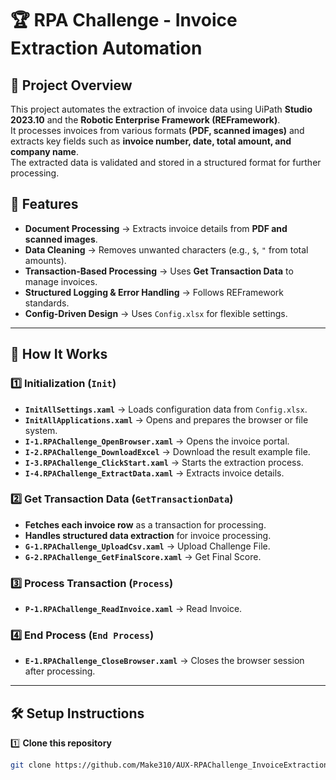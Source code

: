 # 🏆 RPA Challenge - Invoice Extraction Automation

## 📌 Project Overview
This project automates the extraction of invoice data using UiPath **Studio 2023.10** and the **Robotic Enterprise Framework (REFramework)**.  
It processes invoices from various formats **(PDF, scanned images)** and extracts key fields such as **invoice number, date, total amount, and company name**.  
The extracted data is validated and stored in a structured format for further processing.

## 🚀 Features
- **Document Processing** → Extracts invoice details from **PDF and scanned images**.
- **Data Cleaning** → Removes unwanted characters (e.g., `$`, `"` from total amounts).
- **Transaction-Based Processing** → Uses **Get Transaction Data** to manage invoices.
- **Structured Logging & Error Handling** → Follows REFramework standards.
- **Config-Driven Design** → Uses `Config.xlsx` for flexible settings.

---

## **📌 How It Works**
### **1️⃣ Initialization (`Init`)**
- **`InitAllSettings.xaml`** → Loads configuration data from `Config.xlsx`.
- **`InitAllApplications.xaml`** → Opens and prepares the browser or file system.
- **`I-1.RPAChallenge_OpenBrowser.xaml`** → Opens the invoice portal.
- **`I-2.RPAChallenge_DownloadExcel`** → Download the result example file.
- **`I-3.RPAChallenge_ClickStart.xaml`** → Starts the extraction process.
- **`I-4.RPAChallenge_ExtractData.xaml`** → Extracts invoice details.

### **2️⃣ Get Transaction Data (`GetTransactionData`)**
- **Fetches each invoice row** as a transaction for processing.
- **Handles structured data extraction** for invoice processing.
- **`G-1.RPAChallenge_UploadCsv.xaml`** → Upload Challenge File.
- **`G-2.RPAChallenge_GetFinalScore.xaml`** → Get Final Score.

### **3️⃣ Process Transaction (`Process`)**
- **`P-1.RPAChallenge_ReadInvoice.xaml`** → Read Invoice.

### **4️⃣ End Process (`End Process`)**
- **`E-1.RPAChallenge_CloseBrowser.xaml`** → Closes the browser session after processing.

---

## **🛠️ Setup Instructions**
1️⃣ **Clone this repository**  
```bash
git clone https://github.com/Make310/AUX-RPAChallenge_InvoiceExtraction.git
